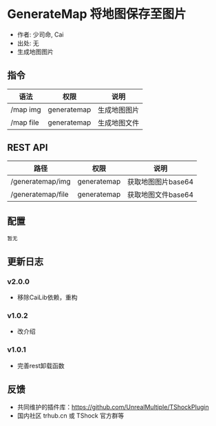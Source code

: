 # GenerateMap 将地图保存至图片

- 作者: 少司命, Cai
- 出处: 无
- 生成地图图片

## 指令

| 语法        |     权限      |   说明   |
|-----------|:-----------:|:------:|
| /map img  | generatemap | 生成地图图片 |
| /map file | generatemap | 生成地图文件 |

## REST API

| 路径                |     权限      |      说明      |
|-------------------|:-----------:|:------------:|
| /generatemap/img  | generatemap | 获取地图图片base64 |
| /generatemap/file | generatemap | 获取地图文件base64 |

## 配置

```json5
暂无
```

## 更新日志

### v2.0.0
- 移除CaiLib依赖，重构

### v1.0.2
- 改介绍
### v1.0.1
- 完善rest卸载函数


## 反馈

- 共同维护的插件库：https://github.com/UnrealMultiple/TShockPlugin
- 国内社区 trhub.cn 或 TShock 官方群等
